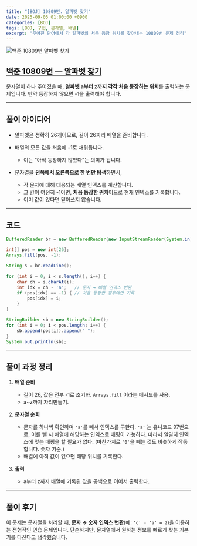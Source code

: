 ```yaml
---
title: "[BOJ] 10809번. 알파벳 찾기"
date: 2025-09-05 01:00:00 +0900
categories: [BOJ]
tags: [BOJ, 구현, 문자열, 배열]
excerpt: "주어진 단어에서 각 알파벳의 처음 등장 위치를 찾아내는 10809번 문제 정리"
---
```


![백준 10809번 알파벳 찾기](https://github.com/user-attachments/assets/ded6d1b3-a444-47b6-90c1-51d3d70333b6)

## [백준 10809번 — 알파벳 찾기](https://www.acmicpc.net/problem/10809)

문자열이 하나 주어졌을 때,
**알파벳 a부터 z까지 각각 처음 등장하는 위치**를 출력하는 문제입니다.
만약 등장하지 않으면 -1을 출력해야 합니다.

---

## 풀이 아이디어

* 알파벳은 정확히 26개이므로, 길이 26짜리 배열을 준비합니다.
* 배열의 모든 값을 처음에 **-1**로 채워둡니다.

  * 이는 “아직 등장하지 않았다”는 의미가 됩니다.
* 문자열을 **왼쪽에서 오른쪽으로 한 번만 탐색**하면서,

  * 각 문자에 대해 대응되는 배열 인덱스를 계산합니다.
  * 그 칸이 여전히 -1이면, **처음 등장한 위치**이므로 현재 인덱스를 기록합니다.
  * 이미 값이 있다면 덮어쓰지 않습니다.

---

## 코드

```java
BufferedReader br = new BufferedReader(new InputStreamReader(System.in));

int[] pos = new int[26];
Arrays.fill(pos, -1);

String s = br.readLine();

for (int i = 0; i < s.length(); i++) {
    char ch = s.charAt(i);
    int idx = ch - 'a';   // 문자 → 배열 인덱스 변환
    if (pos[idx] == -1) { // 처음 등장한 경우에만 기록
        pos[idx] = i;
    }
}

StringBuilder sb = new StringBuilder();
for (int i = 0; i < pos.length; i++) {
    sb.append(pos[i]).append(" ");
}
System.out.println(sb);
```

---

## 풀이 과정 정리

1. **배열 준비**

   * 길이 26, 값은 전부 -1로 초기화.
   `Arrays.fill` 이라는 메서드를 사용.
   * a\~z까지 자리만들기.

2. **문자열 순회**

   * 문자를 하나씩 확인하며 `'a'`를 빼서 인덱스를 구한다. `'a'` 는 유니코드 97번으로, 이를 뺄 시 배열에 해당하는 인덱스로 매핑이 가능하다. 따라서 일일히 인덱스에 맞는 매핑을 할 필요가 없다. (마찬가지로 `'0'`을 빼는 것도 비슷하게 작동합니다. 숫자 기준.)
   * 배열에 아직 값이 없으면 해당 위치를 기록한다.

3. **출력**

   * a부터 z까지 배열에 기록된 값을 공백으로 이어서 출력한다.

---

## 풀이 후기

이 문제는 문자열을 처리할 때,
**문자 → 숫자 인덱스 변환**(예: `'c' - 'a' = 2`)을 이용하는 전형적인 연습 문제입니다.
단순하지만, 문자열에서 원하는 정보를 빠르게 찾는 기본기를 다진다고 생각했습니다.

